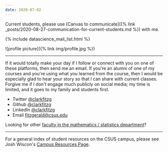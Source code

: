 ```yaml
---
date: 2020-07-02
---
```


Current students, please use [Canvas to communicate]({% link _posts/2020-08-27-communication-for-current-students.md %}) with me.

{% include datascience_mail_list.html %}

![profile picture]({% link img/profile.jpg %})

------------------------------------------------------------

If it would totally make your day if I follow or connect with you on one of these platforms, then send me an email.
If you're an alumni of one of my courses and you're using what you learned from the course, then I would be especially glad to hear your story so that I can share with current classes.
Forgive me if I don't engage much publicly on social media; my time is limited, and it goes to my family and students first.

- Twitter [@clarkfitzg](https://twitter.com/clarkfitzg)
- Github [@clarkfitzg](https://github.com/clarkfitzg)
- LinkedIn [@clarkfitzg](https://www.linkedin.com/in/clarkfitzg/)
- Email <fitzgerald@csus.edu>

Looking for other [faculty in the mathematics / statistics department](https://www.csus.edu/college/natural-sciences-mathematics/mathematics-statistics/meet-us/)?

------------------------------------------------------------

For a general index of student resources on the CSUS campus, please see Josh Wiscon's [Campus Resources Page](http://webpages.csus.edu/wiscons/more/SacStateCampusResources.html).

